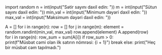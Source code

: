 import random
n = int(input("Sətir sayını daxil edin: "))
m = int(input("Sütun sayını daxil edin: "))
min_val = int(input("Minimum dəyəri daxil edin: "))
max_val = int(input("Maksimum dəyəri daxil edin: "))

A = []
for i in range(n):
    row = [] 
    for j in range(m):
        element = random.randint(min_val, max_val) 
        row.append(element)
    A.append(row)  
for i in range(n):
    row_sum = sum(A[i]) 
    if row_sum > 0:  
        print(f"Müsbət cəmi olan ilk satırın nömrəsi: {i + 1}")
        break
else:
    print("Heç bir müsbət cəm tapılmadı.")
